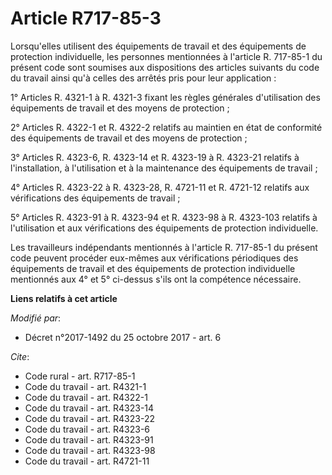 # Article R717-85-3

Lorsqu'elles utilisent des équipements de travail et des équipements de protection individuelle, les personnes mentionnées à
l'article R. 717-85-1 du présent code sont soumises aux dispositions des articles suivants du code du travail ainsi qu'à
celles des arrêtés pris pour leur application :

1° Articles R. 4321-1 à R. 4321-3 fixant les règles générales d'utilisation des équipements de travail et des moyens de
protection ;

2° Articles R. 4322-1 et R. 4322-2 relatifs au maintien en état de conformité des équipements de travail et des moyens de
protection ;

3° Articles R. 4323-6, 
R. 4323-14 et R. 4323-19 à R. 4323-21 relatifs à l'installation, à l'utilisation et à la maintenance des équipements de
travail ;

4° Articles R. 4323-22 à R. 4323-28, R. 4721-11 et R. 4721-12 relatifs aux vérifications des équipements de travail ;

5° Articles R. 4323-91 à R. 4323-94 et R. 4323-98 à R. 4323-103 relatifs à l'utilisation et aux vérifications des équipements
de protection individuelle.

Les travailleurs indépendants mentionnés à l'article R. 717-85-1 du présent code peuvent procéder eux-mêmes aux vérifications
périodiques des équipements de travail et des équipements de protection individuelle mentionnés aux 4° et 5° ci-dessus s'ils
ont la compétence nécessaire.

**Liens relatifs à cet article**

_Modifié par_:

  - Décret n°2017-1492 du 25 octobre 2017 - art. 6

_Cite_:

  - Code rural - art. R717-85-1
  - Code du travail - art. R4321-1
  - Code du travail - art. R4322-1
  - Code du travail - art. R4323-14
  - Code du travail - art. R4323-22
  - Code du travail - art. R4323-6
  - Code du travail - art. R4323-91
  - Code du travail - art. R4323-98
  - Code du travail - art. R4721-11
